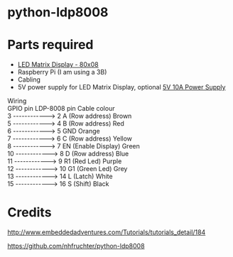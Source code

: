 # python-ldp8008

# Parts required
- [LED Matrix Display - 80x08](http://www.embeddedadventures.com/LED_matrix_display_LDP-8008.html)
- Raspberry Pi (I am using a 3B)
- Cabling
- 5V power supply for LED Matrix Display, optional [5V 10A Power Supply](http://www.embeddedadventures.com/5v_10amp_power_supply_PWR-5V10A-IEC.html)

Wiring  
GPIO pin         LDP-8008 pin               Cable colour  
3  ------------> 2  A  (Row address)        Brown  
5  ------------> 4  B  (Row address)        Red  
6  ------------> 5  GND                     Orange  
7  ------------> 6  C  (Row address)        Yellow  
8  ------------> 7  EN (Enable Display)     Green  
10 ------------> 8  D  (Row address)        Blue  
11 ------------> 9  R1 (Red Led)            Purple  
12 ------------> 10 G1 (Green Led)          Grey  
13 ------------> 14 L  (Latch)              White  
15 ------------> 16 S  (Shift)              Black  

# Credits
http://www.embeddedadventures.com/Tutorials/tutorials_detail/184

https://github.com/nhfruchter/python-ldp8008
